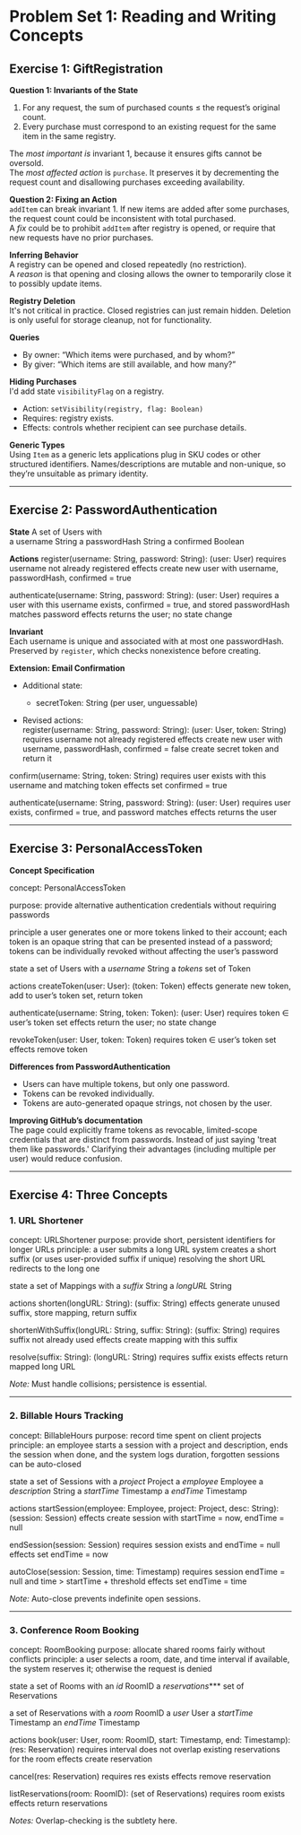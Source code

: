 # Problem Set 1: Reading and Writing Concepts

## Exercise 1: GiftRegistration

**Question 1: Invariants of the State**
1. For any request, the sum of purchased counts ≤ the request’s original count.  
2. Every purchase must correspond to an existing request for the same item in the same registry.  

The *most important is* invariant 1, because it ensures gifts cannot be oversold.  
The *most affected action* is `purchase`. It preserves it by decrementing the request count and disallowing purchases exceeding availability.

**Question 2: Fixing an Action**  
`addItem` can break invariant 1. If new items are added after some purchases, the request count could be inconsistent with total purchased.  
A *fix* could be to prohibit `addItem` after registry is opened, or require that new requests have no prior purchases.

**Inferring Behavior**  
A registry can be opened and closed repeatedly (no restriction).  
A *reason* is that opening and closing allows the owner to temporarily close it to possibly update items.

**Registry Deletion**  
It's not critical in practice. Closed registries can just remain hidden. Deletion is only useful for storage cleanup, not for functionality.

**Queries**
- By owner: “Which items were purchased, and by whom?”  
- By giver: “Which items are still available, and how many?”

**Hiding Purchases**  
I'd add state `visibilityFlag` on a registry.  
- Action: `setVisibility(registry, flag: Boolean)`  
- Requires: registry exists.  
- Effects: controls whether recipient can see purchase details.

**Generic Types**  
Using `Item` as a generic lets applications plug in SKU codes or other structured identifiers. Names/descriptions are mutable and non-unique, so they’re unsuitable as primary identity.

---

## Exercise 2: PasswordAuthentication

**State**
  A set of Users with  
    a username String 
    a passwordHash String 
    a confirmed Boolean  

**Actions**
register(username: String, password: String): (user: User)
  requires username not already registered
  effects create new user with username, passwordHash, confirmed = true

authenticate(username: String, password: String): (user: User)
  requires a user with this username exists, confirmed = true,
  and stored passwordHash matches password
  effects returns the user; no state change


**Invariant**  
Each username is unique and associated with at most one passwordHash.  
Preserved by `register`, which checks nonexistence before creating.

**Extension: Email Confirmation**

- Additional state:  
  - secretToken: String (per user, unguessable)  

- Revised actions:  
register(username: String, password: String): (user: User, token: String)
  requires username not already registered
  effects create new user with username, passwordHash, confirmed = false
  create secret token and return it

confirm(username: String, token: String)
  requires user exists with this username and matching token
  effects set confirmed = true

authenticate(username: String, password: String): (user: User)
  requires user exists, confirmed = true, and password matches
  effects returns the user

---

## Exercise 3: PersonalAccessToken

**Concept Specification**

concept: PersonalAccessToken

purpose: provide alternative authentication credentials without requiring passwords

principle
  a user generates one or more tokens linked to their account;
  each token is an opaque string that can be presented instead of a password;
  tokens can be individually revoked without affecting the user’s password

state
  a set of Users with
    a *username* String
    a *tokens* set of Token

actions
createToken(user: User): (token: Token)
  effects generate new token, add to user’s token set, return token

authenticate(username: String, token: Token): (user: User)
  requires token ∈ user’s token set
  effects return the user; no state change

revokeToken(user: User, token: Token)
  requires token ∈ user’s token set
  effects remove token

**Differences from PasswordAuthentication**
- Users can have multiple tokens, but only one password.  
- Tokens can be revoked individually.  
- Tokens are auto-generated opaque strings, not chosen by the user.  

**Improving GitHub’s documentation**  
The page could explicitly frame tokens as revocable, limited-scope credentials that are distinct from passwords. Instead of just saying 'treat them like passwords.' Clarifying their advantages (including multiple per user) would reduce confusion.

---

## Exercise 4: Three Concepts

### 1. URL Shortener

concept: URLShortener
purpose: provide short, persistent identifiers for longer URLs
principle:
  a user submits a long URL
  system creates a short suffix (or uses user-provided suffix if unique)
  resolving the short URL redirects to the long one

state
  a set of Mappings with
  a *suffix* String
  a *longURL* String

actions
  shorten(longURL: String): (suffix: String)
    effects generate unused suffix, store mapping, return suffix

shortenWithSuffix(longURL: String, suffix: String): (suffix: String)
  requires suffix not already used
  effects create mapping with this suffix

resolve(suffix: String): (longURL: String)
  requires suffix exists
  effects return mapped long URL

*Note:* Must handle collisions; persistence is essential.

---

### 2. Billable Hours Tracking

concept: BillableHours
purpose: record time spent on client projects
principle:
  an employee starts a session with a project and description, ends the session when done, and the system logs duration, forgotten sessions can be auto-closed

state
a set of Sessions with
  a *project* Project
  a *employee* Employee
  a *description* String
  a *startTime* Timestamp
  a *endTime* Timestamp

actions
startSession(employee: Employee, project: Project, desc: String): (session: Session)
  effects create session with startTime = now, endTime = null

endSession(session: Session)
  requires session exists and endTime = null
  effects set endTime = now

autoClose(session: Session, time: Timestamp)
  requires session endTime = null and time > startTime + threshold
  effects set endTime = time

*Note:* Auto-close prevents indefinite open sessions.

---

### 3. Conference Room Booking

concept: RoomBooking
purpose: allocate shared rooms fairly without conflicts
principle:
  a user selects a room, date, and time interval
  if available, the system reserves it; otherwise the request is denied

state
  a set of Rooms with
    an *id* RoomID
    a *reservations**** set of Reservations

  a set of Reservations with
  a *room* RoomID
  a *user* User
  a *startTime* Timestamp
  an *endTime* Timestamp

actions
book(user: User, room: RoomID, start: Timestamp, end: Timestamp): (res: Reservation)
  requires interval does not overlap existing reservations for the room
  effects create reservation

cancel(res: Reservation)
  requires res exists
  effects remove reservation

listReservations(room: RoomID): (set of Reservations)
  requires room exists
  effects return reservations

*Notes:* Overlap-checking is the subtlety here.

